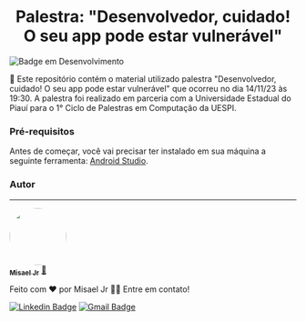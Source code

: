 <h1 align="center"> Palestra: "Desenvolvedor, cuidado! O seu app pode estar vulnerável" </h1>

![Badge em Desenvolvimento](http://img.shields.io/static/v1?label=STATUS&message=CONCLUÍDO&color=GREEN&style=for-the-badge)

<p align="left">🚀 Este repositório contém o material utilizado palestra "Desenvolvedor, cuidado! O seu app pode estar vulnerável" que ocorreu no dia 14/11/23 às 19:30. A palestra foi realizado em parceria com a Universidade Estadual do Piauí para o 1° Ciclo de Palestras em Computação da UESPI. </p>

### Pré-requisitos

Antes de começar, você vai precisar ter instalado em sua máquina a seguinte ferramenta: [Android Studio](https://developer.android.com/studio).

### Autor
---

<a href="https://scholar.google.com/citations?user=kwbs4ksAAAAJ&hl=en">
 <img style="border-radius: 50%;" src="https://avatars.githubusercontent.com/u/11947429?v=4" width="100px;" alt=""/>
 <br />
 <sub><b>Misael Jr</b></sub></a> <a href="https://scholar.google.com/citations?user=kwbs4ksAAAAJ&hl=en" title="Rocketseat">🚀</a>

Feito com ❤️ por Misael Jr 👋🏽 Entre em contato!

[![Linkedin Badge](https://img.shields.io/badge/-Misael-blue?style=flat-square&logo=Linkedin&logoColor=white&link=https://www.linkedin.com/in/misaelljr/)](https://www.linkedin.com/in/misaelljr/) 
[![Gmail Badge](https://img.shields.io/badge/-misaeljr@usp.br-c14438?style=flat-square&logo=Gmail&logoColor=white&link=mailto:misaeljr@usp.br)](mailto:misaeljr@usp.br)
